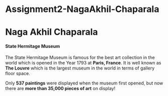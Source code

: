 # Assignment2-NagaAkhil-Chaparala
<!-- This is a Repository of Assignment 02 for Developing WebApps and Servers. -->

# Naga Akhil Chaparala #

#### __State Hermitage Museum__

 The State Hermitage Museum is famous for the best art collection in the world which is opened in the Year 1793 at **Paris, France**. It is well known as **The Louvre** which is the largest museum in the world in terms of gallery floor space.

 Only **537 paintings** were displayed when the museum first opened, but now there are **more than 35,000 pieces of art** on display!